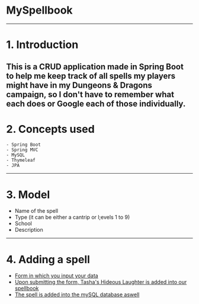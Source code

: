 # MySpellbook
 ---
# 1. Introduction
   This is a CRUD application made in Spring Boot to help me keep track of all spells my players might have in my Dungeons & Dragons campaign, so I don't have to remember what each does or Google each of those individually.
---
# 2. Concepts used
    - Spring Boot
    - Spring MVC
    - MySQL
    - Thymeleaf
    - JPA
---
# 3. Model
  - Name of the spell
  - Type (it can be either a cantrip or l;evels 1 to 9)
  - School
  - Description
---
# 4. Adding a spell
  - [Form in which you input your data](https://media.discordapp.net/attachments/691621631579258941/1210547162845552641/image.png?ex=65eaf4e6&is=65d87fe6&hm=ce15d8ad5e6389d9308fd81ec3a9d0a69b1dc4604bc5cecfbf27fe3e5dfcd971&=&format=webp&quality=lossless&width=1296&height=676)
  - [Upon submitting the form, Tasha's Hideous Laughter is added into our spellbook](![image](https://github.com/CosminAchitei15/myspellbook/assets/149383119/5944fe82-4b9f-4a88-be49-a2b95a0a91ac))
  - [The spell is added into the mySQL database aswell](![image](https://github.com/CosminAchitei15/myspellbook/assets/149383119/405fbf85-4f44-41ce-ad37-11f3c631dc8b))
